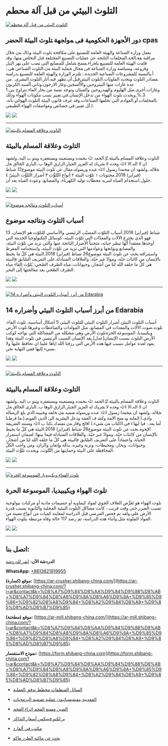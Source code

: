 # التلوث البيئي من قبل آلة محطم

<a href="https://swt.shibang-china.com/?l=ar&img&k=%D8%A7%D9%84%D8%AA%D9%84%D9%88%D8%AB+%D8%A7%D9%84%D8%A8%D9%8A%D8%A6%D9%8A+%D9%85%D9%86+%D9%82%D8%A8%D9%84+%D8%A2%D9%84%D8%A9+%D9%85%D8%AD%D8%B7%D9%85" target="_blank">![التلوث البيئي من قبل آلة محطم](http://static.shibang-china.com/all-800x300/681.jpg)</a>

## ﺩﻭﺭ ﺍﻷﺠﻬﺯﺓ ﺍﻟﺤﻜﻭﻤﻴﺔ ﻓﻰ ﻤﻭﺍﺠﻬﺔ ﺘﻠﻭﺙ ﺍﻟﺒﻴﺌﺔ ﺍﻟﺤﻀﺭ cpas
ﺘﻌﻤل ﻭﺯﺍﺭﺓ ﺍﻟﺼﻨﺎﻋﺔ ﻭﺍﻟﻬﻴﺌﺔ ﺍﻟﻌﺎﻤﺔ ﻟﻠﺘﺼﻨﻴﻊ ﻋﻠﻰ ﻤﻜﺎﻓﺤﺔ ﺘﻠﻭﺙ ﺍﻟﺒﻴﺌﺔ ﻭﺫﻟﻙ ﻤﻥ ﺨﻼل ﻤﺭﺍﻗﺒﺔ ﻤﻌ.ﺎﻟﺠﺔ.ﺍﻟﻤﺨﻠﻔﺎﺕ ﺍﻟﻨﺎﺘﺠﺔ ﻋﻥ ﻋﻤﻠﻴﺎﺕ ﺍﻟﺘﺼﻨﻴﻊ ﺍﻟﻤﺨﺘﻠﻔﺔ ﻗﺒل ﺍﻟﺘﺨﻠﺹ ﻤﻨﻬﺎ، ﻭﻗﺩ ﻗﺎﻤﺕ ﺍﻟﻬﻴﺌﺔ ﺍﻟﻌﺎﻤﺔ ﻟﻠﺘﺼﻨﻴﻊ ﺒﺎﺠﺭﺍﺀ.ﻤﺴﺢ ﺸﺎﻤل ﻟﻠﻤﺼﺎﻨﻊ ﺍﻟﺘﻰ ﺘﺼﺏ ﻋﻠﻰ ﻨﻬﺭ ﺍﻟﻨﻴل ﻭﻓﺭﻭﻋﻪ، ﻭﺴﻴﺎﺴﺔ ﻭﺯﺍﺭﺓ ﺍﻟﺼﻨﺎﻋﺔ ﻓﻰ ﻤﺠﺎل ﺤﻤﺎﻴﺔ ﺍﻟﺒﻴﺌﺔ ﻤﻥ.ﺍﻟﺘﻠﻭﺙ ﺍﻟﺼﻨﺎﻋﻰ ﻫﻰ.: ﺃ.ﺒﺎﻟﻨﺴﺒﺔ ﻟﻠﻤﺸﺭﻭﻋﺎﺕ ﺍﻟﺼﻨﺎﻋﻴﺔ ﺍﻟﺠﺩﻴﺩﺓ.: ﺘﻠﺘﺯﻡ ﺍﻟﻭﺯﺍﺭﺓ ﻭﺍﻟﻬﻴﺌﺔ ﺍﻟﻌﺎﻤﺔ ﻟﻠﺘﺼﻨﻴﻊ ﺒﺩﺭﺍﺴﺔ ﻤﺼﺎﺩﺭ ﺍﻟﺘﻠﻭﺙ ﻭﺘﺤﺩﻴﺩ ﺍﻟﻤﻠﻭﺜﺎﺕ.التلوث البيئيﻗﺒﻞ.أن.ﺗﻈﻬﺮ ﻓﻴﻪ.أﺛﺎر.اﻟﺘﻠﻮث.اﻟﺒﺸﺮى. .ﻣﻦ ﻋﺪة ﻏﺎزات ﻣﻨﻬﺎ اﻟﻨﻴﺘﺮوﺟﻴﻦ.واﻷآﺴﺠﻴﻦ.وﻏﺎز اﻻرﺟﻮن.وﺛﺎﻧﻲ.أآﺴﻴﺪ.اﻟﻜﺮﺑﻮن وﻏﺎزات.أﺧﺮى.ﻣﺜﻞ اﻟﻬﻠﻴﻮم واﻟﻬﻴﺪروﺟﻴﻦ واﻟﻤﻴﺜﺎن وﺗﻮﺟﺪ ﻧﺴﺒﺔ ﻣﻦ.ﺑﺨﺎر اﻟﻤﺎء.ﺗﺘﺮاوح ﺑﻴﻦ.1 3.%.وﻳﺤﺪث ﺗﻠﻮث اﻟﻬﻮاء ﻣﻦ ﺗﺪﺧﻞ.اﻹﻧﺴﺎن.ﻓﻲ.ﺗﻐﻴﻴﺮ ﻧﺴﺐ ﻣﻜﻮﻧﺎت اﻟﻬﻮاء وذﻟﻚ ﺑﺎﻟﻤﺨﻠﻔﺎت.أو.اﻟﻌﻮادم اﻟﺘﻰ ﺗﺨﻠﻔﻬﺎ اﻟﺼﻨﺎﻋﺎت.وﻗﺪ ﻋﺮف ﻗﺎﻧﻮن اﻟﺒﻴﺌﺔ اﻟﺘﻠﻮث.اﻟﻬﻮاﺋﻲ.ﺑﺄﻧﻪ.(.آﻞ ﺗﻐﻴﻴﺮ.ﻓﻲ.ﺧﺼﺎﺋﺺ وﻣﻮاﺻﻔﺎت اﻟﻬﻮاء.اﻟﻄﺒﻴﻌﻲ.


<a href="https://whatsapp.shibangsoft.com/WhatsApp.php" target="_blank" title="WhatsApp">![](http://static.shibang-china.com/icon/whatsapp.png)</a> <a href="https://swt.shibang-china.com/?l=ar&icon&k=%D8%A7%D9%84%D8%AA%D9%84%D9%88%D8%AB+%D8%A7%D9%84%D8%A8%D9%8A%D8%A6%D9%8A+%D9%85%D9%86+%D9%82%D8%A8%D9%84+%D8%A2%D9%84%D8%A9+%D9%85%D8%AD%D8%B7%D9%85" target="_blank">![](http://static.shibang-china.com/icon/chat-ar.png)</a>

---

<a href="https://swt.shibang-china.com/?l=ar&img&k=%D8%A7%D9%84%D8%AA%D9%84%D9%88%D8%AB+%D8%A7%D9%84%D8%A8%D9%8A%D8%A6%D9%8A+%D9%85%D9%86+%D9%82%D8%A8%D9%84+%D8%A2%D9%84%D8%A9+%D9%85%D8%AD%D8%B7%D9%85" target="_blank">![اﻟﺘﻟوث وﻋﻼﻗﺔ اﻟﻤﺴﻟم ﺒﺎﻟﺒﻴﺌﺔ](http://static.shibang-china.com/all-800x300/15.jpg)</a>

## اﻟﺘﻟوث وﻋﻼﻗﺔ اﻟﻤﺴﻟم ﺒﺎﻟﺒﻴﺌﺔ
اﻟﺘﻟوث وﻋﻼﻗﺔ اﻟﻤﺴﻟم ﺒﺎﻟﺒﻴﺌﺔ.نّإ.اﻟﺤﻤد ﷲ ﻨﺤﻤده وﻨﺴﺘﻌﻴﻨﻪ وﻨﺴﺘﻐﻔره وﻨﺘو ب اﻟﻴﻪ..واﺸﻬد ان ﻻ اﻟﻪ.اﻻ اﷲ وﺤده ﻻ ﺸرﻴك ﻟﻪ اﻟﻌزﻴز اﻟﺠﺒﺎر.اﻟرازق اﻟوﻫﺎ ب..اﻟﺒﺎري اﻟﺨﺎﻟق ﺠل ﺠﻼﻟﻪ..واﺸﻬد ان ﻤﺤﻤدا رﺴول اﷲ ﻋﺒده ورﺴوﻟﻪ.مقال عن تلوث البيئة موضوع12 شباط (فبراير) 2018.محتويات ١ تلوّث البيئة ٢ أنواع التّلوُّث ٣ أضرار التّلوُّث البيئيّ ٤ حلول.استخدام المياه لتبريد محطات توليد الكهرباء، والمصانع، وعودة المياه بعد أن.


<a href="https://whatsapp.shibangsoft.com/WhatsApp.php" target="_blank" title="WhatsApp">![](http://static.shibang-china.com/icon/whatsapp.png)</a> <a href="https://swt.shibang-china.com/?l=ar&icon&k=%D8%A7%D9%84%D8%AA%D9%84%D9%88%D8%AB+%D8%A7%D9%84%D8%A8%D9%8A%D8%A6%D9%8A+%D9%85%D9%86+%D9%82%D8%A8%D9%84+%D8%A2%D9%84%D8%A9+%D9%85%D8%AD%D8%B7%D9%85" target="_blank">![](http://static.shibang-china.com/icon/chat-ar.png)</a>

---

<a href="https://swt.shibang-china.com/?l=ar&img&k=%D8%A7%D9%84%D8%AA%D9%84%D9%88%D8%AB+%D8%A7%D9%84%D8%A8%D9%8A%D8%A6%D9%8A+%D9%85%D9%86+%D9%82%D8%A8%D9%84+%D8%A2%D9%84%D8%A9+%D9%85%D8%AD%D8%B7%D9%85" target="_blank">![أسباب التلوث ونتائجه موضوع](http://static.shibang-china.com/all-800x300/288.jpg)</a>

## أسباب التلوث ونتائجه موضوع
13 شباط (فبراير) 2018.أسباب التلوّث.المسبّب الرئيسي والأساسي للتلوّث هو الإنسان، فهو الذي يخترع الآلات والمعدّات التي تلوّث البيئه، كوسائل التكنولوجيا الحديثة التي أوجدها معتقداً أنّها تيسّر حياته، متجنباً الأضرار الناتجة عنها والتي تزيد من تلوّث البيئة، والمصانع ونواتجها وعوادمها التي تزيد من تلوّث البيئة، واستخدامه المفرط واستنزافه.بحث عن تلوث البيئة موضوع26 شباط (فبراير) 2018.البيئة هي كلّ ما يحيط بالإنسان من كائنات حيّة، وموادّ غير حيّة، والعلاقات المتبادلة.على التعريف السّابق فالبيئة هي كلّ ما خلقه الله لنا من أشجار، وحيوانات،.مياه الصّرف الصّحي: يُلوِّث إلقاء مياه الصّرف الصّحي بعد معالجتها إلى البحر.


<a href="https://whatsapp.shibangsoft.com/WhatsApp.php" target="_blank" title="WhatsApp">![](http://static.shibang-china.com/icon/whatsapp.png)</a> <a href="https://swt.shibang-china.com/?l=ar&icon&k=%D8%A7%D9%84%D8%AA%D9%84%D9%88%D8%AB+%D8%A7%D9%84%D8%A8%D9%8A%D8%A6%D9%8A+%D9%85%D9%86+%D9%82%D8%A8%D9%84+%D8%A2%D9%84%D8%A9+%D9%85%D8%AD%D8%B7%D9%85" target="_blank">![](http://static.shibang-china.com/icon/chat-ar.png)</a>

---

<a href="https://swt.shibang-china.com/?l=ar&img&k=%D8%A7%D9%84%D8%AA%D9%84%D9%88%D8%AB+%D8%A7%D9%84%D8%A8%D9%8A%D8%A6%D9%8A+%D9%85%D9%86+%D9%82%D8%A8%D9%84+%D8%A2%D9%84%D8%A9+%D9%85%D8%AD%D8%B7%D9%85" target="_blank">![14 من أبرز أسباب التلوث البيئي وأضراره Edarabia](http://static.shibang-china.com/all-800x300/1341.jpg)</a>

## 14 من أبرز أسباب التلوث البيئي وأضراره Edarabia
أسباب التلوث البيئي أضرار التلوث البيئي للتلوث البيئي 5 أشكال أساسية، تلوث الماء، تلوث.صوت الآلات والمعدات في المصانع، مثل المولدات والضاغطات وغيرها.تلوث الأرض ويكيبيديا، الموسوعة الحرةتلوث الأرض وهي مشكلة من المشاكلة التي تواجه كوكب الأرض.التلوث بسبب الإنسان[عدل].يعد الإنسان السبب الرئيسي في تلوث البيئة وهذا يعود لعدة عوامل تسبب فيها.هذه الأرض التي رزقنا الله اياها علينا ان نحافظ عليها ولا نسيء إليها ففي النهاية نحن.


<a href="https://whatsapp.shibangsoft.com/WhatsApp.php" target="_blank" title="WhatsApp">![](http://static.shibang-china.com/icon/whatsapp.png)</a> <a href="https://swt.shibang-china.com/?l=ar&icon&k=%D8%A7%D9%84%D8%AA%D9%84%D9%88%D8%AB+%D8%A7%D9%84%D8%A8%D9%8A%D8%A6%D9%8A+%D9%85%D9%86+%D9%82%D8%A8%D9%84+%D8%A2%D9%84%D8%A9+%D9%85%D8%AD%D8%B7%D9%85" target="_blank">![](http://static.shibang-china.com/icon/chat-ar.png)</a>

---

<a href="https://swt.shibang-china.com/?l=ar&img&k=%D8%A7%D9%84%D8%AA%D9%84%D9%88%D8%AB+%D8%A7%D9%84%D8%A8%D9%8A%D8%A6%D9%8A+%D9%85%D9%86+%D9%82%D8%A8%D9%84+%D8%A2%D9%84%D8%A9+%D9%85%D8%AD%D8%B7%D9%85" target="_blank">![اﻟﺘﻟوث وﻋﻼﻗﺔ اﻟﻤﺴﻟم ﺒﺎﻟﺒﻴﺌﺔ](http://static.shibang-china.com/all-800x300/823.jpg)</a>

## اﻟﺘﻟوث وﻋﻼﻗﺔ اﻟﻤﺴﻟم ﺒﺎﻟﺒﻴﺌﺔ
اﻟﺘﻟوث وﻋﻼﻗﺔ اﻟﻤﺴﻟم ﺒﺎﻟﺒﻴﺌﺔ.نّإ.اﻟﺤﻤد ﷲ ﻨﺤﻤده وﻨﺴﺘﻌﻴﻨﻪ وﻨﺴﺘﻐﻔره وﻨﺘو ب اﻟﻴﻪ..واﺸﻬد ان ﻻ اﻟﻪ.اﻻ اﷲ وﺤده ﻻ ﺸرﻴك ﻟﻪ اﻟﻌزﻴز اﻟﺠﺒﺎر.اﻟرازق اﻟوﻫﺎ ب..اﻟﺒﺎري اﻟﺨﺎﻟق ﺠل ﺠﻼﻟﻪ..واﺸﻬد ان ﻤﺤﻤدا رﺴول اﷲ ﻋﺒده ورﺴوﻟﻪ ﺼﻔﻴﻪ ﻤن ﺨﻟﻘﻪ وﺤﺒﻴﺒﻪ.اﻟذي ﺒﻟﻎ اﻟرﺴﺎﻟﺔ وادى.ا.ﻻﻤﺎﻨﺔ وﻨ ﺼﺢ اﻻﻤﺔ وﮐﺸ ف اﻟﻐﻤﺔ ودﻋل اﻟﺒﺸرﻴﺔ اﻟﯽ اﻟدﻴن اﻟﻘوﻴم.(.ﻤﺎ ﻓرطﻨﺎ ﻓﻲ.اﻟﮐﺘﺎب ﻤن ﺸﻲء.) اﻓﻟﺢ وﻓﺎز ﻤن ﺘﻤﺴك ﺒﮐﺘﺎ ب اﷲ وﺴﻨﺘﻪ اﻟﺸرﻴﻔﺔ r.أﻤﺎ ﺒﻌد.: ﻓﻴﺎ أﻴﻬﺎ اﻹﺨوة.بحث عن تلوث البيئة موضوع26 شباط (فبراير) 2018.البيئة هي كلّ ما يحيط بالإنسان من كائنات حيّة، وموادّ غير حيّة، والعلاقات المتبادلة فيما بينها؛ لضمان استمرار الحياة، واعتماداََ على التعريف السّابق فالبيئة هي كلّ ما خلقه الله لنا من أشجار، وحيوانات، وبحار، ومحيطات، وتربة وغيره، بدقّة وإتقان واتّزان، ومن واجب الكلّ المحافظة على البيئة وحمايتها من التَّلوث، ويحدث تلوُّث البيئة.


<a href="https://whatsapp.shibangsoft.com/WhatsApp.php" target="_blank" title="WhatsApp">![](http://static.shibang-china.com/icon/whatsapp.png)</a> <a href="https://swt.shibang-china.com/?l=ar&icon&k=%D8%A7%D9%84%D8%AA%D9%84%D9%88%D8%AB+%D8%A7%D9%84%D8%A8%D9%8A%D8%A6%D9%8A+%D9%85%D9%86+%D9%82%D8%A8%D9%84+%D8%A2%D9%84%D8%A9+%D9%85%D8%AD%D8%B7%D9%85" target="_blank">![](http://static.shibang-china.com/icon/chat-ar.png)</a>

---

<a href="https://swt.shibang-china.com/?l=ar&img&k=%D8%A7%D9%84%D8%AA%D9%84%D9%88%D8%AB+%D8%A7%D9%84%D8%A8%D9%8A%D8%A6%D9%8A+%D9%85%D9%86+%D9%82%D8%A8%D9%84+%D8%A2%D9%84%D8%A9+%D9%85%D8%AD%D8%B7%D9%85" target="_blank">![تلوث الهواء ويكيبيديا، الموسوعة الحرة](http://static.shibang-china.com/all-800x300/649.jpg)</a>

## تلوث الهواء ويكيبيديا، الموسوعة الحرة
تلوث الهواء هو تَعَرُّض الغلاف الجوي لمواد كيماوية أو جسيمات مادية أو مركبات بيولوجية تسبب الضرر.حتى وقت قريب ، كانت مشاكل التلوث البيئية المحلية والثانوية بسبب قدرة الأرض على.ولقد تم فحص المرضى قبل الدراسة لمعاينة كميات من أنواع معينة من المواد الملوثة مثل.وأثناء هذه الدراسة، تم رصد 117 حالة وفاة مرتبطة بتلوث الهواء.

<a href="https://whatsapp.shibangsoft.com/WhatsApp.php" target="_blank" title="WhatsApp">![](http://static.shibang-china.com/icon/whatsapp.png)</a> <a href="https://swt.shibang-china.com/?l=ar&icon&k=%D8%A7%D9%84%D8%AA%D9%84%D9%88%D8%AB+%D8%A7%D9%84%D8%A8%D9%8A%D8%A6%D9%8A+%D9%85%D9%86+%D9%82%D8%A8%D9%84+%D8%A2%D9%84%D8%A9+%D9%85%D8%AD%D8%B7%D9%85" target="_blank">![](http://static.shibang-china.com/icon/chat-ar.png)</a>

---
## اتصل بنا:

**الدردشة الآن:** [انقر للدردشة](https://swt.shibang-china.com?l=ar&contact&k=%D8%A7%D9%84%D8%AA%D9%84%D9%88%D8%AB+%D8%A7%D9%84%D8%A8%D9%8A%D8%A6%D9%8A+%D9%85%D9%86+%D9%82%D8%A8%D9%84+%D8%A2%D9%84%D8%A9+%D9%85%D8%AD%D8%B7%D9%85)

**WhatsApp:**  [+8613621919955](https://whatsapp.shibangsoft.com/WhatsApp.php)

**موقع (كسارة):** [https://ar-crusher.shibang-china.com/](https://ar-crusher.shibang-china.com/?l=ar&contact&k=%D8%A7%D9%84%D8%AA%D9%84%D9%88%D8%AB+%D8%A7%D9%84%D8%A8%D9%8A%D8%A6%D9%8A+%D9%85%D9%86+%D9%82%D8%A8%D9%84+%D8%A2%D9%84%D8%A9+%D9%85%D8%AD%D8%B7%D9%85)

**موقع (مطحنة):** [https://ar-mill.shibang-china.com/](https://ar-mill.shibang-china.com/?l=ar&contact&k=%D8%A7%D9%84%D8%AA%D9%84%D9%88%D8%AB+%D8%A7%D9%84%D8%A8%D9%8A%D8%A6%D9%8A+%D9%85%D9%86+%D9%82%D8%A8%D9%84+%D8%A2%D9%84%D8%A9+%D9%85%D8%AD%D8%B7%D9%85)

**نموذج الاستفسار:** [https://form.shibang-china.com](https://form.shibang-china.com?l=ar&contact&k=%D8%A7%D9%84%D8%AA%D9%84%D9%88%D8%AB+%D8%A7%D9%84%D8%A8%D9%8A%D8%A6%D9%8A+%D9%85%D9%86+%D9%82%D8%A8%D9%84+%D8%A2%D9%84%D8%A9+%D9%85%D8%AD%D8%B7%D9%85)

* [السائل المنظفات مخطط تدفق العملية](../32/%D8%A7%D9%84%D8%B3%D8%A7%D8%A6%D9%84%20%D8%A7%D9%84%D9%85%D9%86%D8%B8%D9%81%D8%A7%D8%AA%20%D9%85%D8%AE%D8%B7%D8%B7%20%D8%AA%D8%AF%D9%81%D9%82%20%D8%A7%D9%84%D8%B9%D9%85%D9%84%D9%8A%D8%A9.md)

* [المعدنية بنفيفيسياتيون عملية تصميم البرمجيات](../32/%D8%A7%D9%84%D9%85%D8%B9%D8%AF%D9%86%D9%8A%D8%A9%20%D8%A8%D9%86%D9%81%D9%8A%D9%81%D9%8A%D8%B3%D9%8A%D8%A7%D8%AA%D9%8A%D9%88%D9%86%20%D8%B9%D9%85%D9%84%D9%8A%D8%A9%20%D8%AA%D8%B5%D9%85%D9%8A%D9%85%20%D8%A7%D9%84%D8%A8%D8%B1%D9%85%D8%AC%D9%8A%D8%A7%D8%AA.md)

* [الصين مصنع الفحم إثراء الفحم](../31/%D8%A7%D9%84%D8%B5%D9%8A%D9%86%20%D9%85%D8%B5%D9%86%D8%B9%20%D8%A7%D9%84%D9%81%D8%AD%D9%85%20%D8%A5%D8%AB%D8%B1%D8%A7%D8%A1%20%D8%A7%D9%84%D9%81%D8%AD%D9%85.md)

* [بر لكنو فينيكس أسعار التذاكر](../34/%D8%A8%D8%B1%20%D9%84%D9%83%D9%86%D9%88%20%D9%81%D9%8A%D9%86%D9%8A%D9%83%D8%B3%20%D8%A3%D8%B3%D8%B9%D8%A7%D8%B1%20%D8%A7%D9%84%D8%AA%D8%B0%D8%A7%D9%83%D8%B1.md)

* [مكتب في ألفارد](../33/%D9%85%D9%83%D8%AA%D8%A8%20%D9%81%D9%8A%20%D8%A3%D9%84%D9%81%D8%A7%D8%B1%D8%AF.md)

* [بحث عن ماكنة الطرز ماكو](../31/%D8%A8%D8%AD%D8%AB%20%D8%B9%D9%86%20%D9%85%D8%A7%D9%83%D9%86%D8%A9%20%D8%A7%D9%84%D8%B7%D8%B1%D8%B2%20%D9%85%D8%A7%D9%83%D9%88.md)